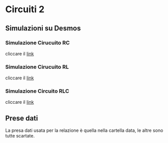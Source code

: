 # Circuiti 2

## Simulazioni su Desmos
### Simulazione Cirucuito RC
cliccare il [link](https://www.desmos.com/calculator/ojucszdzsd)

### Simulazione Cirucuito RL
cliccare il [link](https://www.desmos.com/calculator/zh1dcimqsx)

### Simulazione Circuito RLC
cliccare il [link]()

## Prese dati

La presa dati usata per la relazione è quella nella cartella data, le altre sono tutte scartate.
